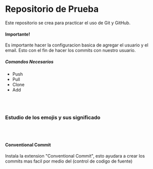 <h1> Repositorio de Prueba</h1>
<p> Este repositorio se crea para practicar el uso de Git y GitHub.</p>

<h4> Importante! </h4>
<p> Es importante hacer la configuracion basica de agregar el usuario y el email. Esto con el fin de hacer los commits con nuestro usuario.</p>

<h5>Comandos Necesarios</h5>
<ul>
<li> Push</li>
<li> Pull</li>
<li> Clone</li>
<li> Add </li>
</ul>
<br/><br/>

<h3>Estudio de los emojis y sus significado</h3>


<br/><br/>
<h4>Conventional Commit</h4>
<p>Instala la extension "Conventional Commit", esto ayudara a crear los commits mas facil por medio del (control de codigo de fuente) </p>